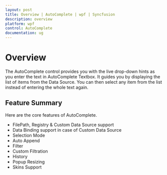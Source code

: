 ```yaml
---
layout: post
title: Overview | AutoComplete | wpf | Syncfusion
description: overview
platform: wpf
control: AutoComplete
documentation: ug
---
```


# Overview

The AutoComplete control provides you with the live drop-down hints as you enter the text in AutoComplete Textbox. It guides you by displaying the list of items from the Data Source. You can then select any item from the list instead of entering the whole text again.

## Feature Summary 

Here are the core features of AutoComplete.

* FilePath, Registry & Custom Data Source support
* Data Binding support in case of Custom Data Source 
* Selection Mode
* Auto Append 
* Filter
* Custom Filtration 
* History
* Popup Resizing 
* Skins Support




